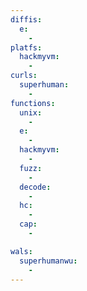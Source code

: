 ```yaml
---
diffis:
  e:
    -
platfs:
  hackmyvm:
    -
curls:
  superhuman:
    -
functions:
  unix:
    -
  e:
    -
  hackmyvm:
    -
  fuzz:
    -
  decode:
    -
  hc:
    -
  cap:
    -

wals:
  superhumanwu:
    -
---
```

